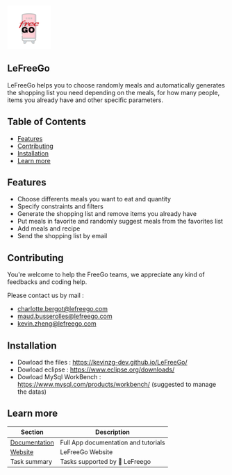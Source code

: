 ![My Image](images/GO_1_20.png) 
## LeFreeGo
LeFreeGo helps you to choose randomly meals and automatically generates the shopping list you need depending on the meals, for how many people, items you already have and other specific parameters.

## Table of Contents
- [Features](#features)
- [Contributing](#contributing)
- [Installation](#installation)
- [Learn more](#learn-more)
 
## Features 
- Choose differents meals you want to eat and quantity
- Specify constraints and filters
- Generate the shopping list and remove items you already have
- Put meals in favorite and randomly suggest meals from the favorites list
- Add meals and recipe
- Send the shopping list by email

## Contributing
You're welcome to help the FreeGo teams, we appreciate any kind of feedbacks and coding help. 

Please contact us by mail : 
* charlotte.bergot@lefreego.com
* maud.busserolles@lefreego.com
* kevin.zheng@lefreego.com

## Installation
* Dowload the files : https://kevinzg-dev.github.io/LeFreeGo/
* Dowload eclipse : https://www.eclipse.org/downloads/
* Dowload MySql WorkBench : https://www.mysql.com/products/workbench/ (suggested to manage the datas)

## Learn more

| Section | Description |
|-|-|
| [Documentation](https://lefreego.readthedocs.io/en/latest/) | Full App documentation and tutorials |
| [Website](https://kevinzg-dev.github.io/LeFreeGo/) | LeFreeGo Website |
| Task summary | Tasks supported by 🤗 LeFreego |


